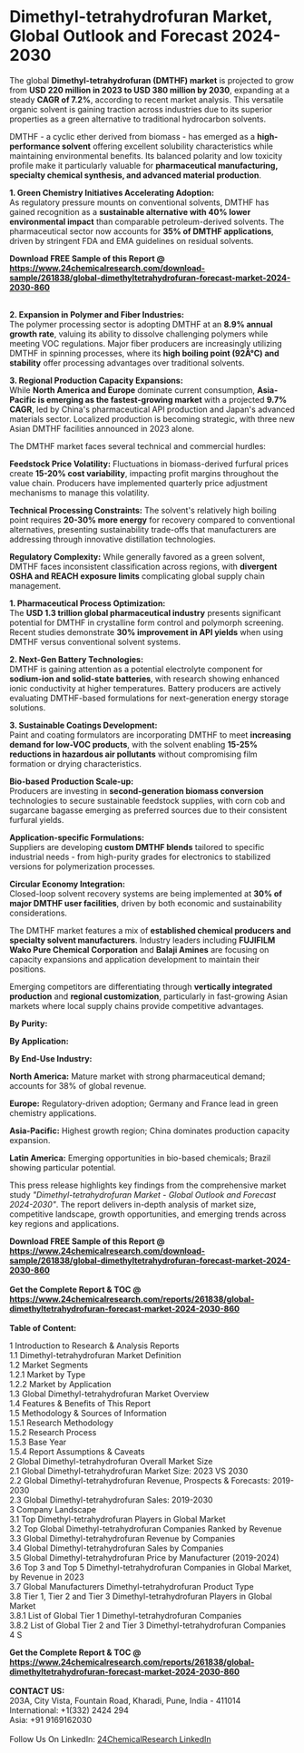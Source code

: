 <h1>Dimethyl-tetrahydrofuran Market, Global Outlook and Forecast 2024-2030</h1><p>The global <strong>Dimethyl-tetrahydrofuran (DMTHF) market</strong> is projected to grow from <strong>USD 220 million in 2023 to USD 380 million by 2030</strong>, expanding at a steady <strong>CAGR of 7.2%</strong>, according to recent market analysis. This versatile organic solvent is gaining traction across industries due to its superior properties as a green alternative to traditional hydrocarbon solvents.</p><p>DMTHF - a cyclic ether derived from biomass - has emerged as a <strong>high-performance solvent</strong> offering excellent solubility characteristics while maintaining environmental benefits. Its balanced polarity and low toxicity profile make it particularly valuable for <strong>pharmaceutical manufacturing, specialty chemical synthesis, and advanced material production</strong>.</p><p><strong>1. Green Chemistry Initiatives Accelerating Adoption:</strong><br>
As regulatory pressure mounts on conventional solvents, DMTHF has gained recognition as a <strong>sustainable alternative with 40% lower environmental impact</strong> than comparable petroleum-derived solvents. The pharmaceutical sector now accounts for <strong>35% of DMTHF applications</strong>, driven by stringent FDA and EMA guidelines on residual solvents.</p><div><b>Download FREE Sample of this Report @ 
            <a href="https://www.24chemicalresearch.com/download-sample/261838/global-dimethyltetrahydrofuran-forecast-market-2024-2030-860">
            https://www.24chemicalresearch.com/download-sample/261838/global-dimethyltetrahydrofuran-forecast-market-2024-2030-860</a></b></div><br><p><strong>2. Expansion in Polymer and Fiber Industries:</strong><br>
The polymer processing sector is adopting DMTHF at an <strong>8.9% annual growth rate</strong>, valuing its ability to dissolve challenging polymers while meeting VOC regulations. Major fiber producers are increasingly utilizing DMTHF in spinning processes, where its <strong>high boiling point (92Â°C) and stability</strong> offer processing advantages over traditional solvents.</p><p><strong>3. Regional Production Capacity Expansions:</strong><br>
While <strong>North America and Europe</strong> dominate current consumption, <strong>Asia-Pacific is emerging as the fastest-growing market</strong> with a projected <strong>9.7% CAGR</strong>, led by China's pharmaceutical API production and Japan's advanced materials sector. Localized production is becoming strategic, with three new Asian DMTHF facilities announced in 2023 alone.</p><p>The DMTHF market faces several technical and commercial hurdles:</p><p><strong>Feedstock Price Volatility:</strong> Fluctuations in biomass-derived furfural prices create <strong>15-20% cost variability</strong>, impacting profit margins throughout the value chain. Producers have implemented quarterly price adjustment mechanisms to manage this volatility.</p><p><strong>Technical Processing Constraints:</strong> The solvent's relatively high boiling point requires <strong>20-30% more energy</strong> for recovery compared to conventional alternatives, presenting sustainability trade-offs that manufacturers are addressing through innovative distillation technologies.</p><p><strong>Regulatory Complexity:</strong> While generally favored as a green solvent, DMTHF faces inconsistent classification across regions, with <strong>divergent OSHA and REACH exposure limits</strong> complicating global supply chain management.</p><p><strong>1. Pharmaceutical Process Optimization:</strong><br>
The <strong>USD 1.3 trillion global pharmaceutical industry</strong> presents significant potential for DMTHF in crystalline form control and polymorph screening. Recent studies demonstrate <strong>30% improvement in API yields</strong> when using DMTHF versus conventional solvent systems.</p><p><strong>2. Next-Gen Battery Technologies:</strong><br>
DMTHF is gaining attention as a potential electrolyte component for <strong>sodium-ion and solid-state batteries</strong>, with research showing enhanced ionic conductivity at higher temperatures. Battery producers are actively evaluating DMTHF-based formulations for next-generation energy storage solutions.</p><p><strong>3. Sustainable Coatings Development:</strong><br>
Paint and coating formulators are incorporating DMTHF to meet <strong>increasing demand for low-VOC products</strong>, with the solvent enabling <strong>15-25% reductions in hazardous air pollutants</strong> without compromising film formation or drying characteristics.</p><p><strong>Bio-based Production Scale-up:</strong><br>
	Producers are investing in <strong>second-generation biomass conversion</strong> technologies to secure sustainable feedstock supplies, with corn cob and sugarcane bagasse emerging as preferred sources due to their consistent furfural yields.</p><p><strong>Application-specific Formulations:</strong><br>
	Suppliers are developing <strong>custom DMTHF blends</strong> tailored to specific industrial needs - from high-purity grades for electronics to stabilized versions for polymerization processes.</p><p><strong>Circular Economy Integration:</strong><br>
	Closed-loop solvent recovery systems are being implemented at <strong>30% of major DMTHF user facilities</strong>, driven by both economic and sustainability considerations.</p><p>The DMTHF market features a mix of <strong>established chemical producers and specialty solvent manufacturers</strong>. Industry leaders including <strong>FUJIFILM Wako Pure Chemical Corporation</strong> and <strong>Balaji Amines</strong> are focusing on capacity expansions and application development to maintain their positions.</p><p>Emerging competitors are differentiating through <strong>vertically integrated production</strong> and <strong>regional customization</strong>, particularly in fast-growing Asian markets where local supply chains provide competitive advantages.</p><p><strong>By Purity:</strong></p><p><strong>By Application:</strong></p><p><strong>By End-Use Industry:</strong></p><p><strong>North America:</strong> Mature market with strong pharmaceutical demand; accounts for 38% of global revenue.</p><p><strong>Europe:</strong> Regulatory-driven adoption; Germany and France lead in green chemistry applications.</p><p><strong>Asia-Pacific:</strong> Highest growth region; China dominates production capacity expansion.</p><p><strong>Latin America:</strong> Emerging opportunities in bio-based chemicals; Brazil showing particular potential.</p><p>This press release highlights key findings from the comprehensive market study <em>"Dimethyl-tetrahydrofuran Market - Global Outlook and Forecast 2024-2030"</em>. The report delivers in-depth analysis of market size, competitive landscape, growth opportunities, and emerging trends across key regions and applications.</p><div><b>Download FREE Sample of this Report @ 
            <a href="https://www.24chemicalresearch.com/download-sample/261838/global-dimethyltetrahydrofuran-forecast-market-2024-2030-860">
            https://www.24chemicalresearch.com/download-sample/261838/global-dimethyltetrahydrofuran-forecast-market-2024-2030-860</a></b></div><br><div><b>Get the Complete Report & TOC @ 
            <a href="https://www.24chemicalresearch.com/reports/261838/global-dimethyltetrahydrofuran-forecast-market-2024-2030-860">
            https://www.24chemicalresearch.com/reports/261838/global-dimethyltetrahydrofuran-forecast-market-2024-2030-860</a></b></div><br>
            <b>Table of Content:</b><p>1 Introduction to Research & Analysis Reports<br />
    1.1 Dimethyl-tetrahydrofuran Market Definition<br />
    1.2 Market Segments<br />
        1.2.1 Market by Type<br />
        1.2.2 Market by Application<br />
    1.3 Global Dimethyl-tetrahydrofuran Market Overview<br />
    1.4 Features & Benefits of This Report<br />
    1.5 Methodology & Sources of Information<br />
        1.5.1 Research Methodology<br />
        1.5.2 Research Process<br />
        1.5.3 Base Year<br />
        1.5.4 Report Assumptions & Caveats<br />
2 Global Dimethyl-tetrahydrofuran Overall Market Size<br />
    2.1 Global Dimethyl-tetrahydrofuran Market Size: 2023 VS 2030<br />
    2.2 Global Dimethyl-tetrahydrofuran Revenue, Prospects & Forecasts: 2019-2030<br />
    2.3 Global Dimethyl-tetrahydrofuran Sales: 2019-2030<br />
3 Company Landscape<br />
    3.1 Top Dimethyl-tetrahydrofuran Players in Global Market<br />
    3.2 Top Global Dimethyl-tetrahydrofuran Companies Ranked by Revenue<br />
    3.3 Global Dimethyl-tetrahydrofuran Revenue by Companies<br />
    3.4 Global Dimethyl-tetrahydrofuran Sales by Companies<br />
    3.5 Global Dimethyl-tetrahydrofuran Price by Manufacturer (2019-2024)<br />
    3.6 Top 3 and Top 5 Dimethyl-tetrahydrofuran Companies in Global Market, by Revenue in 2023<br />
    3.7 Global Manufacturers Dimethyl-tetrahydrofuran Product Type<br />
    3.8 Tier 1, Tier 2 and Tier 3 Dimethyl-tetrahydrofuran Players in Global Market<br />
        3.8.1 List of Global Tier 1 Dimethyl-tetrahydrofuran Companies<br />
        3.8.2 List of Global Tier 2 and Tier 3 Dimethyl-tetrahydrofuran Companies<br />
4 S</p><div><b>Get the Complete Report & TOC @ 
            <a href="https://www.24chemicalresearch.com/reports/261838/global-dimethyltetrahydrofuran-forecast-market-2024-2030-860">
            https://www.24chemicalresearch.com/reports/261838/global-dimethyltetrahydrofuran-forecast-market-2024-2030-860</a></b></div><br><b>CONTACT US:</b><br>
            203A, City Vista, Fountain Road, Kharadi, Pune, India - 411014<br>
            International: +1(332) 2424 294<br>
            Asia: +91 9169162030 <br><br>
            Follow Us On LinkedIn: <a href="https://www.linkedin.com/company/24chemicalresearch/">24ChemicalResearch LinkedIn</a>